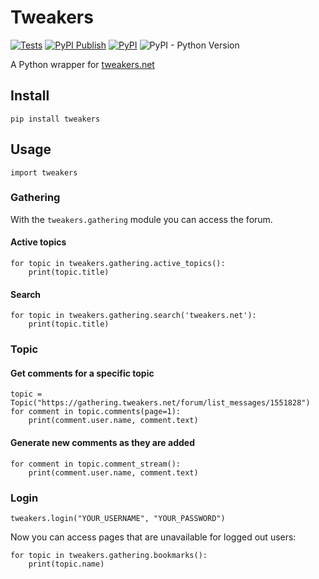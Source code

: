 # Tweakers
[![Tests](https://github.com/timotk/tweakers/actions/workflows/python-package.yml/badge.svg)](https://github.com/timotk/tweakers/actions/workflows/python-package.yml)
[![PyPI Publish](https://github.com/timotk/tweakers/actions/workflows/python-publish.yml/badge.svg)](https://github.com/timotk/tweakers/actions/workflows/python-publish.yml)
[![PyPI](https://img.shields.io/pypi/v/tweakers.svg)](https://pypi.org/project/tweakers)
![PyPI - Python Version](https://img.shields.io/pypi/pyversions/tweakers.svg)

A Python wrapper for [tweakers.net](https://tweakers.net/)

## Install
```
pip install tweakers
```

## Usage
```
import tweakers
```

### Gathering
With the `tweakers.gathering` module you can access the forum.
#### Active topics
```
for topic in tweakers.gathering.active_topics():
    print(topic.title)
```

#### Search
```
for topic in tweakers.gathering.search('tweakers.net'):
    print(topic.title)
```

### Topic
#### Get comments for a specific topic
```
topic = Topic("https://gathering.tweakers.net/forum/list_messages/1551828")
for comment in topic.comments(page=1):
    print(comment.user.name, comment.text)
```

#### Generate new comments as they are added
```
for comment in topic.comment_stream():
    print(comment.user.name, comment.text)
```

### Login
```
tweakers.login("YOUR_USERNAME", "YOUR_PASSWORD")
```
Now you can access pages that are unavailable for logged out users:
```
for topic in tweakers.gathering.bookmarks():
    print(topic.name)
```

